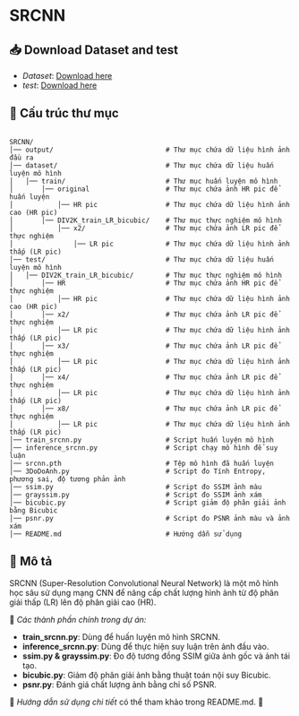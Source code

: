 # SRCNN

## 📥 Download Dataset and test
- *Dataset*: [Download here](https://drive.google.com/file/d/1WUHVyr9ciQvitIe50UpCixUQB7xK43pQ/view?usp=sharing)
- *test*: [Download here](https://drive.google.com/file/d/1Quz8mDAOGogG_afxB8FfKLisoxGw--lf/view?usp=sharing)

## 📂 Cấu trúc thư mục
```

SRCNN/
│── output/                            # Thư mục chứa dữ liệu hình ảnh đầu ra
│── dataset/                           # Thư mục chứa dữ liệu huấn luyện mô hình
│   │── train/                         # Thư mục huấn luyện mô hình
│       │── original                   # Thư mục chứa ảnh HR pic để huấn luyện
│           │── HR pic                 # Thư mục chứa dữ liệu hình ảnh cao (HR pic)
│       │── DIV2K_train_LR_bicubic/    # Thư mục thực nghiệm mô hình
│           │── x2/                    # Thư mục chứa ảnh LR pic để thực nghiệm
│               │── LR pic             # Thư mục chứa dữ liệu hình ảnh thấp (LR pic)
│── test/                              # Thư mục chứa dữ liệu huấn luyện mô hình
│   │── DIV2K_train_LR_bicubic/        # Thư mục thực nghiệm mô hình
│       │── HR                         # Thư mục chứa ảnh HR pic để thực nghiệm
│           │── HR pic                 # Thư mục chứa dữ liệu hình ảnh cao (HR pic)
│       │── x2/                        # Thư mục chứa ảnh LR pic để thực nghiệm
│           │── LR pic                 # Thư mục chứa dữ liệu hình ảnh thấp (LR pic)
│       │── x3/                        # Thư mục chứa ảnh LR pic để thực nghiệm
│           │── LR pic                 # Thư mục chứa dữ liệu hình ảnh thấp (LR pic)
│       │── x4/                        # Thư mục chứa ảnh LR pic để thực nghiệm
│           │── LR pic                 # Thư mục chứa dữ liệu hình ảnh thấp (LR pic)
│       │── x8/                        # Thư mục chứa ảnh LR pic để thực nghiệm
│           │── LR pic                 # Thư mục chứa dữ liệu hình ảnh thấp (LR pic)
│── train_srcnn.py                     # Script huấn luyện mô hình
│── inference_srcnn.py                 # Script chạy mô hình để suy luận
│── srcnn.pth                          # Tệp mô hình đã huấn luyện
│── 3DoDoAnh.py                        # Script đo Tính Entropy, phương sai, độ tương phản ảnh
│── ssim.py                            # Script đo SSIM ảnh màu
│── grayssim.py                        # Script đo SSIM ảnh xám
│── bicubic.py                         # Script giảm độ phân giải ảnh bằng Bicubic
│── psnr.py                            # Script đo PSNR ảnh màu và ảnh xám
│── README.md                          # Hướng dẫn sử dụng
```

## 📜 Mô tả
SRCNN (Super-Resolution Convolutional Neural Network) là một mô hình học sâu sử dụng mạng CNN để nâng cấp chất lượng hình ảnh từ độ phân giải thấp (LR) lên độ phân giải cao (HR). 

📌 *Các thành phần chính trong dự án:*
- **train_srcnn.py**: Dùng để huấn luyện mô hình SRCNN.
- **inference_srcnn.py**: Dùng để thực hiện suy luận trên ảnh đầu vào.
- **ssim.py & grayssim.py**: Đo độ tương đồng SSIM giữa ảnh gốc và ảnh tái tạo.
- **bicubic.py**: Giảm độ phân giải ảnh bằng thuật toán nội suy Bicubic.
- **psnr.py**: Đánh giá chất lượng ảnh bằng chỉ số PSNR.

🔗 *Hướng dẫn sử dụng chi tiết* có thể tham khảo trong README.md. 🚀
